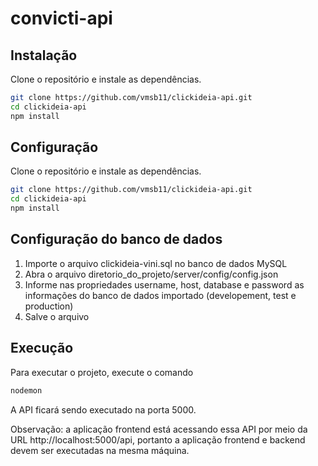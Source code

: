 # convicti-api

## Instalação

Clone o repositório e instale as dependências.

```bash
git clone https://github.com/vmsb11/clickideia-api.git
cd clickideia-api
npm install
```

## Configuração

Clone o repositório e instale as dependências.

```bash
git clone https://github.com/vmsb11/clickideia-api.git
cd clickideia-api
npm install
```


## Configuração do banco de dados

1) Importe o arquivo clickideia-vini.sql no banco de dados MySQL
2) Abra o arquivo diretorio_do_projeto/server/config/config.json
3) Informe nas propriedades username, host, database e password as informações do banco de dados importado (developement, test e production)
4) Salve o arquivo


## Execução

Para executar o projeto, execute o comando

```bash
nodemon
```

A API ficará sendo executado na porta 5000.

Observação: a aplicação frontend está acessando essa API por meio da URL http://localhost:5000/api, portanto a aplicação frontend e backend devem ser executadas na mesma máquina.
